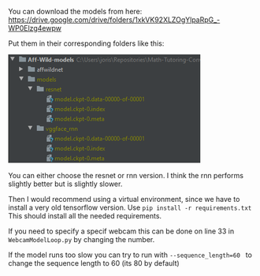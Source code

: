 You can download the models from here: https://drive.google.com/drive/folders/1xkVK92XLZOgYlpaRpG_-WP0Elzg4ewpw

Put them in their corresponding folders like this:

![Image](2020-11-02%2020_16_00-Aff-Wild-models.png)

You can either choose the resnet or rnn version. I think the rnn performs slightly better but is slightly slower.

Then I would recommend using a virtual environment, since we have to install a very old tensorflow version.
Use `pip install -r requirements.txt` This should install all the needed requirements.

If you need to specify a specif webcam this can be done on line 33 in `WebcamModelLoop.py` by changing the number.

If the model runs too slow you can try to run with `--sequence_length=60 ` to change the sequence length to 60 (its 80 by default)